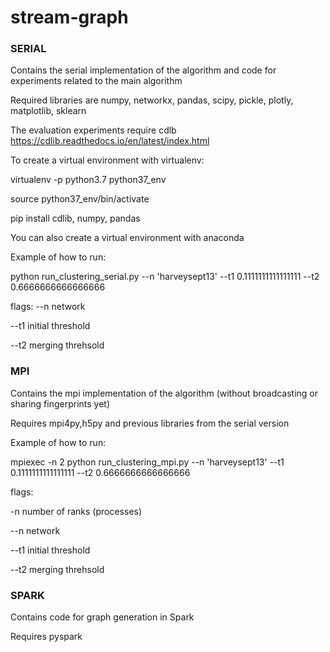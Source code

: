 # stream-graph

### SERIAL 
Contains the serial implementation of the algorithm and code for experiments related to the main algorithm

Required libraries are numpy, networkx, pandas, scipy, pickle, plotly, matplotlib, sklearn

The evaluation experiments require cdlb https://cdlib.readthedocs.io/en/latest/index.html



To create a virtual environment with virtualenv:

virtualenv -p python3.7 python37_env

source python37_env/bin/activate

pip install cdlib, numpy, pandas 

You can also create a virtual environment with anaconda 




Example of how to run: 

python run_clustering_serial.py --n 'harveysept13' --t1 0.1111111111111111 --t2 0.6666666666666666

flags:
--n   network

--t1  initial threshold

--t2  merging threhsold 



### MPI
Contains the mpi implementation of the algorithm (without broadcasting or sharing fingerprints yet)

Requires mpi4py,h5py and previous libraries from the serial version




Example of how to run: 

mpiexec -n 2 python run_clustering_mpi.py --n 'harveysept13' --t1 0.1111111111111111 --t2 0.6666666666666666

flags:

-n    number of ranks (processes)

--n   network

--t1  initial threshold

--t2  merging threhsold 


### SPARK
Contains code for graph generation in Spark

Requires pyspark
